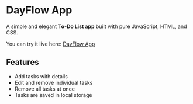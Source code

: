 # DayFlow App

A simple and elegant **To-Do List app** built with pure JavaScript, HTML, and CSS.

You can try it live here: [DayFlow App](http://zahraessam.github.io/DayFlow-app/)

## Features
- Add tasks with details
- Edit and remove individual tasks
- Remove all tasks at once
- Tasks are saved in local storage
